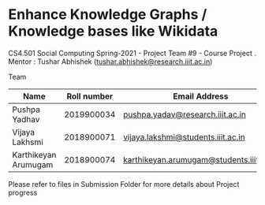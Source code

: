 # Enhance Knowledge Graphs / Knowledge bases like Wikidata
CS4.501 Social Computing Spring-2021 - Project Team #9 - Course Project .
Mentor : Tushar Abhishek (tushar.abhishek@research.iiit.ac.in)

Team 

| Name  | Roll number  |  Email Address |
|---|---|---|
|  Pushpa Yadhav |  2019900034 | pushpa.yadav@research.iiit.ac.in  |
| Vijaya Lakhsmi  |  2018900071 |  vijaya.lakshmi@students.iiit.ac.in |
|  Karthikeyan Arumugam |  2018900074 | karthikeyan.arumugam@students.iiit.ac.in  |


Please refer to files in Submission Folder for more details about Project progress
